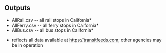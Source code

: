 ## Outputs

- AllRail.csv -- all rail stops in California*
- AllFerry.csv -- all ferry stops in California*
- AllBus.csv -- all bus stops in California*

* reflects all data available at https://transitfeeds.com; other agencies may be in operation
